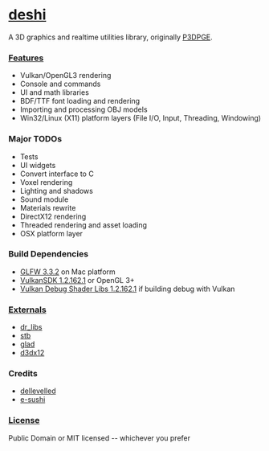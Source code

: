 [deshi](https://github.com/sellesoft/deshi)
===
A 3D graphics and realtime utilities library, originally [P3DPGE](https://github.com/e-sushi/P3DPGE).

### [Features](https://github.com/sellesoft/deshi/wiki)
* Vulkan/OpenGL3 rendering
* Console and commands
* UI and math libraries
* BDF/TTF font loading and rendering
* Importing and processing OBJ models
* Win32/Linux (X11) platform layers (File I/O, Input, Threading, Windowing)

### Major TODOs
* Tests
* UI widgets
* Convert interface to C
* Voxel rendering
* Lighting and shadows
* Sound module
* Materials rewrite
* DirectX12 rendering
* Threaded rendering and asset loading
* OSX platform layer

### Build Dependencies
* [GLFW 3.3.2](https://github.com/glfw/glfw/releases/tag/3.3.2) on Mac platform
* [VulkanSDK 1.2.162.1](https://vulkan.lunarg.com/sdk/home) or OpenGL 3+
* [Vulkan Debug Shader Libs 1.2.162.1](https://vulkan.lunarg.com/sdk/home) if building debug with Vulkan

### [Externals](https://github.com/sellesoft/deshi/tree/main/src/external)
* [dr_libs](https://github.com/mackron/dr_libs)
* [stb](https://github.com/nothings/stb)
* [glad](https://github.com/Dav1dde/glad)
* [d3dx12](https://github.com/microsoft/DirectX-Headers)

### Credits
* [dellevelled](https://github.com/DelleVelleD)
* [e-sushi](https://github.com/e-sushi)

### [License](LICENSE)
Public Domain or MIT licensed -- whichever you prefer
